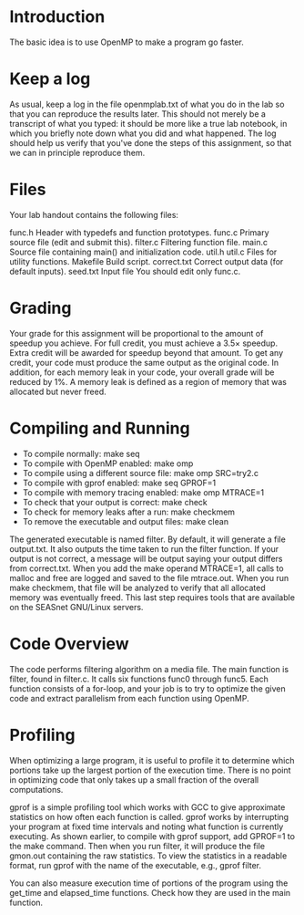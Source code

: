 # Introduction
The basic idea is to use OpenMP to make a program go faster.

# Keep a log
As usual, keep a log in the file openmplab.txt of what you do in the lab so that you can reproduce the results later. This should not merely be a transcript of what you typed: it should be more like a true lab notebook, in which you briefly note down what you did and what happened. The log should help us verify that you've done the steps of this assignment, so that we can in principle reproduce them.

# Files
Your lab handout contains the following files:

func.h
Header with typedefs and function prototypes.
func.c
Primary source file (edit and submit this).
filter.c
Filtering function file.
main.c
Source file containing main() and initialization code.
util.h
util.c Files for utility functions.
Makefile
Build script.
correct.txt
Correct output data (for default inputs).
seed.txt
Input file
You should edit only func.c.

# Grading
Your grade for this assignment will be proportional to the amount of speedup you achieve. For full credit, you must achieve a 3.5× speedup. Extra credit will be awarded for speedup beyond that amount. To get any credit, your code must produce the same output as the original code. In addition, for each memory leak in your code, your overall grade will be reduced by 1%. A memory leak is defined as a region of memory that was allocated but never freed.

# Compiling and Running
* To compile normally: make seq
* To compile with OpenMP enabled: make omp
* To compile using a different source file: make omp SRC=try2.c
* To compile with gprof enabled: make seq GPROF=1
* To compile with memory tracing enabled: make omp MTRACE=1
* To check that your output is correct: make check
* To check for memory leaks after a run: make checkmem
* To remove the executable and output files: make clean

The generated executable is named filter. By default, it will generate a file output.txt. It also outputs the time taken to run the filter function. If your output is not correct, a message will be output saying your output differs from correct.txt. When you add the make operand MTRACE=1, all calls to malloc and free are logged and saved to the file mtrace.out. When you run make checkmem, that file will be analyzed to verify that all allocated memory was eventually freed. This last step requires tools that are available on the SEASnet GNU/Linux servers.

# Code Overview
The code performs filtering algorithm on a media file. The main function is filter, found in filter.c. It calls six functions func0 through func5. Each function consists of a for-loop, and your job is to try to optimize the given code and extract parallelism from each function using OpenMP.

# Profiling
When optimizing a large program, it is useful to profile it to determine which portions take up the largest portion of the execution time. There is no point in optimizing code that only takes up a small fraction of the overall computations.

gprof is a simple profiling tool which works with GCC to give approximate statistics on how often each function is called. gprof works by interrupting your program at fixed time intervals and noting what function is currently executing. As shown earlier, to compile with gprof support, add GPROF=1 to the make command. Then when you run filter, it will produce the file gmon.out containing the raw statistics. To view the statistics in a readable format, run gprof with the name of the executable, e.g., gprof filter.

You can also measure execution time of portions of the program using the get_time and elapsed_time functions. Check how they are used in the main function.
